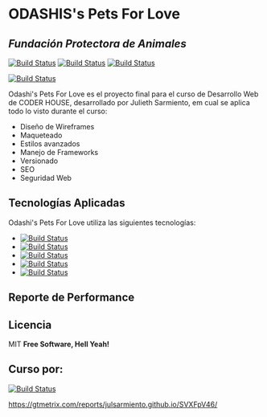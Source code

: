 # ODASHIS's Pets For Love
## _Fundación Protectora de Animales_
[![Build Status](	https://img.shields.io/badge/GitHub-100000?style=for-the-badge&logo=github&logoColor=white)](https://github.com/JulSarmiento) [![Build Status](	https://img.shields.io/badge/LinkedIn-0077B5?style=for-the-badge&logo=linkedin&logoColor=white)](https://www.linkedin.com/in/julieth-sarmiento/) [![Build Status](https://img.shields.io/badge/Codepen-000000?style=for-the-badge&logo=codepen&logoColor=white)](https://codepen.io/julsarmiento) 

[![Build Status](https://julsarmiento.github.io/assets/indexImg/odashi-full-logo.png)](https://julsarmiento.github.io/) 

Odashi's Pets For Love es el proyecto final para el curso de Desarrollo Web de CODER HOUSE, desarrollado por Julieth Sarmiento, em cual se aplica todo lo visto durante el curso: 

- Diseño de Wireframes
-  Maqueteado
-  Estilos avanzados
-  Manejo de Frameworks
-  Versionado
-  SEO
-  Seguridad Web

## Tecnologías Aplicadas

Odashi's Pets For Love utiliza las siguientes tecnologías:

- [![Build Status](https://img.shields.io/badge/HTML5-E34F26?style=for-the-badge&logo=html5&logoColor=white)]() 
- [![Build Status](https://img.shields.io/badge/CSS3-1572B6?style=for-the-badge&logo=css3&logoColor=white)]() 
- [![Build Status](https://img.shields.io/badge/Sass-CC6699?style=for-the-badge&logo=sass&logoColor=white)]()
- [![Build Status](https://img.shields.io/badge/Bootstrap-563D7C?style=for-the-badge&logo=bootstrap&logoColor=white)]()
- [![Build Status](https://img.shields.io/badge/Git-F05032?style=for-the-badge&logo=git&logoColor=white)]()

##  Reporte de Performance



## Licencia

MIT
**Free Software, Hell Yeah!**

## Curso por:
[![Build Status](https://www.greatplacetowork.com.ar/images/coderhouse-logo.png)](https://www.coderhouse.com.co/)




https://gtmetrix.com/reports/julsarmiento.github.io/SVXFpV46/


